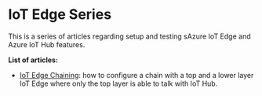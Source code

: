 # IoT Edge Series

This is a series of articles regarding setup and testing sAzure IoT Edge and Azure IoT Hub features.

**List of articles:**

- [IoT Edge Chaining](iot-edge-chaining.md): how to configure a chain with a top and a lower layer IoT Edge where only the top layer is able to talk with IoT Hub.

